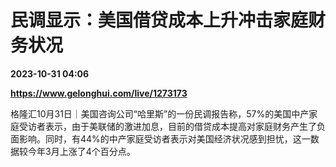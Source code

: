 # 民调显示：美国借贷成本上升冲击家庭财务状况

**2023-10-31 04:06**

**https://www.gelonghui.com/live/1273173**

格隆汇10月31日｜美国咨询公司“哈里斯”的一份民调报告称，57%的美国中产家庭受访者表示，由于美联储的激进加息，目前的借贷成本提高对家庭财务产生了负面影响。同时，有44%的中产家庭受访者表示对美国经济状况感到担忧，这一数据较今年3月上涨了4个百分点。